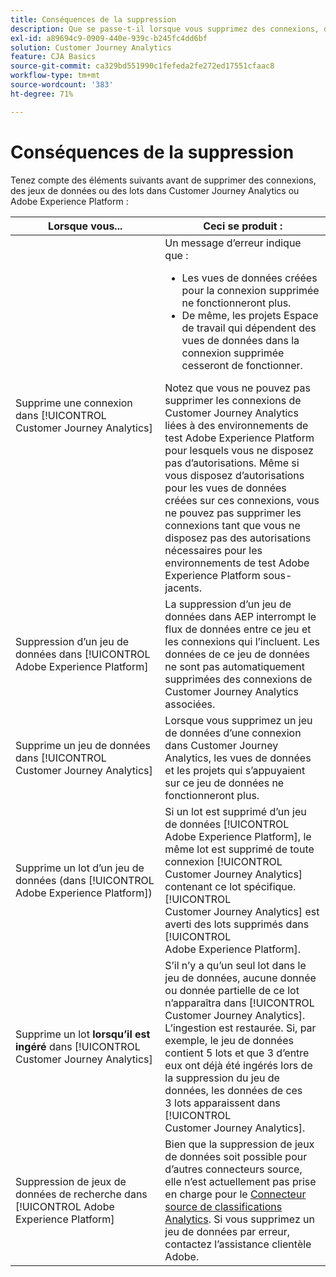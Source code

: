 ```yaml
---
title: Conséquences de la suppression
description: Que se passe-t-il lorsque vous supprimez des connexions, des jeux de données ou des lots dans Customer Journey Analytics ou Adobe Experience Platform ?
exl-id: a89694c9-0909-440e-939c-b245fc4dd6bf
solution: Customer Journey Analytics
feature: CJA Basics
source-git-commit: ca329bd551990c1fefeda2fe272ed17551cfaac8
workflow-type: tm+mt
source-wordcount: '383'
ht-degree: 71%

---
```


# Conséquences de la suppression

Tenez compte des éléments suivants avant de supprimer des connexions, des jeux de données ou des lots dans Customer Journey Analytics ou Adobe Experience Platform :

| Lorsque vous... | Ceci se produit : |
| --- | --- |
| Supprime une connexion dans [!UICONTROL Customer Journey Analytics] | Un message d’erreur indique que :<ul><li>Les vues de données créées pour la connexion supprimée ne fonctionneront plus.</li><li> De même, les projets Espace de travail qui dépendent des vues de données dans la connexion supprimée cesseront de fonctionner.</li></ul>Notez que vous ne pouvez pas supprimer les connexions de Customer Journey Analytics liées à des environnements de test Adobe Experience Platform pour lesquels vous ne disposez pas d’autorisations. Même si vous disposez d’autorisations pour les vues de données créées sur ces connexions, vous ne pouvez pas supprimer les connexions tant que vous ne disposez pas des autorisations nécessaires pour les environnements de test Adobe Experience Platform sous-jacents. |
| Suppression d’un jeu de données dans [!UICONTROL Adobe Experience Platform] | La suppression d’un jeu de données dans AEP interrompt le flux de données entre ce jeu et les connexions qui l’incluent. Les données de ce jeu de données ne sont pas automatiquement supprimées des connexions de Customer Journey Analytics associées. |
| Supprime un jeu de données dans [!UICONTROL Customer Journey Analytics] | Lorsque vous supprimez un jeu de données d’une connexion dans Customer Journey Analytics, les vues de données et les projets qui s’appuyaient sur ce jeu de données ne fonctionneront plus. |
| Supprime un lot dʼun jeu de données (dans [!UICONTROL Adobe Experience Platform]) | Si un lot est supprimé d’un jeu de données [!UICONTROL Adobe Experience Platform], le même lot est supprimé de toute connexion [!UICONTROL Customer Journey Analytics] contenant ce lot spécifique. [!UICONTROL Customer Journey Analytics] est averti des lots supprimés dans [!UICONTROL Adobe Experience Platform]. |
| Supprime un lot **lorsqu’il est ingéré** dans [!UICONTROL Customer Journey Analytics] | Sʼil n’y a qu’un seul lot dans le jeu de données, aucune donnée ou donnée partielle de ce lot nʼapparaîtra dans [!UICONTROL Customer Journey Analytics]. L’ingestion est restaurée. Si, par exemple, le jeu de données contient 5 lots et que 3 dʼentre eux ont déjà été ingérés lors de la suppression du jeu de données, les données de ces 3 lots apparaissent dans [!UICONTROL Customer Journey Analytics]. |
| Suppression de jeux de données de recherche dans [!UICONTROL Adobe Experience Platform] | Bien que la suppression de jeux de données soit possible pour dʼautres connecteurs source, elle nʼest actuellement pas prise en charge pour le [Connecteur source de classifications Analytics](https://experienceleague.adobe.com/docs/experience-platform/sources/ui-tutorials/create/adobe-applications/classifications.html?lang=fr). Si vous supprimez un jeu de données par erreur, contactez lʼassistance clientèle Adobe. |
